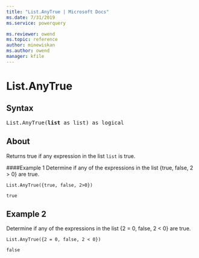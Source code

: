 ```yaml
---
title: "List.AnyTrue | Microsoft Docs"
ms.date: 7/31/2019
ms.service: powerquery

ms.reviewer: owend
ms.topic: reference
author: minewiskan
ms.author: owend
manager: kfile
---
```

# List.AnyTrue

## Syntax

<pre>
List.AnyTrue(<b>list</b> as list) as logical
</pre>
  
## About  
Returns true if any expression in the list `list` is true.

####Example 1
Determine if any of the expressions in the list {true, false, 2 > 0} are true.

```powerquery-m
List.AnyTrue({true, false, 2>0})
```

`true`

## Example 2
Determine if any of the expressions in the list {2 = 0, false, 2 < 0} are true.

```powerquery-m
List.AnyTrue({2 = 0, false, 2 < 0})
```

`false`
